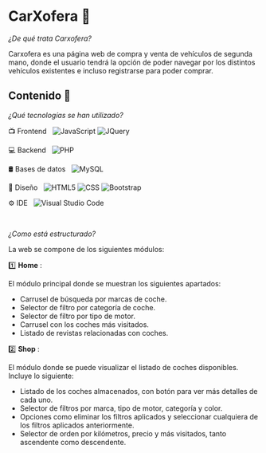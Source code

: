 # CarXofera 🥦

_¿De qué trata Carxofera?_ 

Carxofera es una página web de compra y venta de vehículos de segunda mano, donde el usuario tendrá
la opción de poder navegar por los distintos vehículos existentes e incluso registrarse para poder comprar.

## Contenido 📖

_¿Qué tecnologías se han utilizado?_

📺 Frontend &nbsp;
  ![JavaScript](https://img.shields.io/badge/-JavaScript-333333?style=flat&logo=javascript)
  ![JQuery](https://img.shields.io/badge/jQuery-333333?style=flat&logo=jquery)
  
💻 Backend &nbsp;
  ![PHP](https://img.shields.io/badge/PHP-333333?style=flat&logo=php)
  
🛢 Bases de datos &nbsp;
  ![MySQL](https://img.shields.io/badge/-MySQL-333333?style=flat&logo=mysql)
  
🎨 Diseño &nbsp;
  ![HTML5](https://img.shields.io/badge/-HTML5-333333?style=flat&logo=HTML5)
  ![CSS](https://img.shields.io/badge/-CSS-333333?style=flat&logo=CSS3&logoColor=1572B6)
  ![Bootstrap](https://img.shields.io/badge/Bootstrap-333333?style=flat&logo=bootstrap&logoColor=white) 
  
⚙ IDE &nbsp;
  ![Visual Studio Code](https://img.shields.io/badge/-Visual%20Studio%20Code-333333?style=flat&logo=visual-studio-code&logoColor=007ACC)
 
 <br/>
 
_¿Como está estructurado?_

La web se compone de los siguientes módulos:

1️⃣ __Home__ :

  El módulo principal donde se muestran los siguientes apartados:
  * Carrusel de búsqueda por marcas de coche.
  * Selector de filtro por categoría de coche.
  * Selector de filtro por tipo de motor.
  * Carrusel con los coches más visitados.
  * Listado de revistas relacionadas con coches.
  
2️⃣ __Shop__ :

  El módulo donde se puede visualizar el listado de coches disponibles. Incluye lo siguiente:
  * Listado de los coches almacenados, con botón para ver más detalles de cada uno.
  * Selector de filtros por marca, tipo de motor, categoría y color.
  * Opciones como eliminar los filtros aplicados y seleccionar cualquiera de los filtros aplicados anteriormente.
  * Selector de orden por kilómetros, precio y más visitados, tanto ascendente como descendente.
